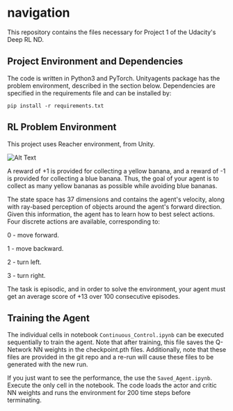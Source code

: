 # navigation
This repository contains the files necessary for Project 1 of the Udacity's Deep RL ND.

## Project Environment and Dependencies
The code is written in Python3 and PyTorch.  Unityagents package has the problem environment, described in the section below.
Dependencies are specified in the requirements file and can be installed by:
```
pip install -r requirements.txt
```

## RL Problem Environment
This project uses Reacher environment, from Unity.

![Alt Text](https://s3.amazonaws.com/video.udacity-data.com/topher/2018/June/5b1ab4b0_banana/banana.gif)

A reward of +1 is provided for collecting a yellow banana, and a reward of -1 is provided for collecting a blue banana. Thus, the goal of your agent is to collect as many yellow bananas as possible while avoiding blue bananas.

The state space has 37 dimensions and contains the agent's velocity, along with ray-based perception of objects around the agent's forward direction. Given this information, the agent has to learn how to best select actions. Four discrete actions are available, corresponding to:

0 - move forward.

1 - move backward.

2 - turn left.

3 - turn right.

The task is episodic, and in order to solve the environment, your agent must get an average score of +13 over 100 consecutive episodes.

## Training the Agent
The individual cells in notebook ```Continuous_Control.ipynb``` can be executed sequentially to train the agent. Note that after training, this file saves the Q-Network NN weights in the checkpoint.pth files.  Additionally, note that these files are provided in the git repo and a re-run will cause these files to be generated with the new run.

If you just want to see the performance, the use the ```Saved_Agent.ipynb```. Execute the only cell in the notebook.  The code loads the actor and critic NN weights and runs the environment for 200 time steps before terminating.
